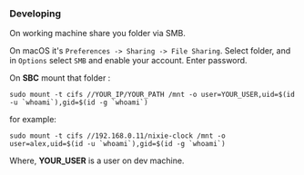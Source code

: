 ### Developing

On working machine share you folder via SMB.

On macOS it's `Preferences -> Sharing -> File Sharing`. 
Select folder, and in `Options` select `SMB` and enable your account. Enter password.


On **SBC** mount that folder :


```
sudo mount -t cifs //YOUR_IP/YOUR_PATH /mnt -o user=YOUR_USER,uid=$(id -u `whoami`),gid=$(id -g `whoami`)
```

for example:


```
sudo mount -t cifs //192.168.0.11/nixie-clock /mnt -o user=alex,uid=$(id -u `whoami`),gid=$(id -g `whoami`)
```

Where, **YOUR_USER** is a user on dev machine.
